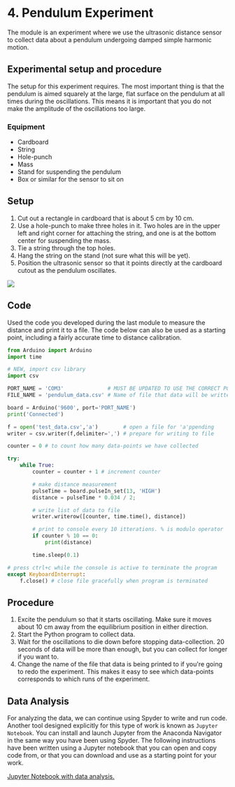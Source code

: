 # 4. Pendulum Experiment
The module is an experiment where we use the ultrasonic distance sensor to collect data about a pendulum undergoing damped simple harmonic motion.

## Experimental setup and procedure
The setup for this experiment requires. The most important thing is that the pendulum is aimed squarely at the large, flat surface on the pendulum at all times during the oscillations. This means it is important that you do not make the amplitude of the oscillations too large.

### Equipment
- Cardboard
- String
- Hole-punch
- Mass
- Stand for suspending the pendulum
- Box or similar for the sensor to sit on

## Setup
1. Cut out a rectangle in cardboard that is about 5 cm by 10 cm.
2. Use a hole-punch to make three holes in it. Two holes are in the upper left and right corner for attaching the string, and one is at the bottom center for suspending the mass.
3. Tie a string through the top holes.
4. Hang the string on the stand (not sure what this will be yet).
5. Position the ultrasonic sensor so that it points directly at the cardboard cutout as the pendulum oscillates.

![](Images/setup.jpg)

## Code
Used the code you developed during the last module to measure the distance and print it to a file. The code below can also be used as a starting point, including a fairly accurate time to distance calibration.

```python
from Arduino import Arduino
import time

# NEW, import csv library
import csv

PORT_NAME = 'COM3'              # MUST BE UPDATED TO USE THE CORRECT PORT
FILE_NAME = 'pendulum_data.csv' # Name of file that data will be written to

board = Arduino('9600', port='PORT_NAME')
print('Connected')

f = open('test_data.csv','a')        # open a file for 'a'ppending
writer = csv.writer(f,delimiter=',') # prepare for writing to file

counter = 0 # to count how many data-points we have collected

try:
    while True:
        counter = counter + 1 # increment counter

        # make distance measurement
        pulseTime = board.pulseIn_set(13, 'HIGH')
        distance = pulseTime * 0.034 / 2;

        # write list of data to file
        writer.writerow([counter, time.time(), distance])

        # print to console every 10 itterations. % is modulo operator
        if counter % 10 == 0:
            print(distance)

        time.sleep(0.1)

# press ctrl+c while the console is active to terminate the program
except KeyboardInterrupt:
    f.close() # close file gracefully when program is terminated
```

## Procedure
1. Excite the pendulum so that it starts oscillating. Make sure it moves about 10 cm away from the equilibrium position in either direction.
2. Start the Python program to collect data.
3. Wait for the oscillations to die down before stopping data-collection. 20 seconds of data will be more than enough, but you can collect for longer if you want to.
4. Change the name of the file that data is being printed to if you're going to redo the experiment. This makes it easy to see which data-points corresponds to which runs of the experiment.


## Data Analysis
For analyzing the data, we can continue using Spyder to write and run code. Another tool designed explicitly for this type of work is known as `Jupyter Notebook`. You can install and launch Jupyter from the Anaconda Navigator in the same way you have been using Spyder. The following instructions have been written using a Jupyter notebook that you can open and copy code from, or that you can download and use as a starting point for your work.

[Jupyter Notebook with data analysis.](Data_Analysis.ipynb)
